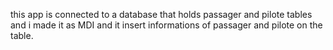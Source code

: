this app is connected to a database that holds passager and pilote tables 
and i made it as MDI and it insert informations of passager and pilote on the table.
